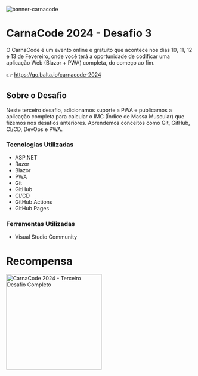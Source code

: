 ![banner-carnacode](https://github.com/balta-io/carnacode-balta-2024-desafio-01/assets/965305/b8cc442c-d64f-4dd1-9414-7fc896b47183)

# CarnaCode 2024 - Desafio 3
O CarnaCode é um evento online e gratuito que acontece nos dias 10, 11, 12 e 13 de Fevereiro, onde você terá a oportunidade de codificar uma aplicação Web (Blazor + PWA) completa, do começo ao fim.


👉 https://go.balta.io/carnacode-2024

## Sobre o Desafio
Neste terceiro desafio, adicionamos suporte a PWA e publicamos a aplicação completa para calcular o IMC (Índice de Massa Muscular) que fizemos nos desafios anteriores. Aprendemos conceitos como Git, GitHub, CI/CD, DevOps e PWA.

### Tecnologias Utilizadas
* ASP.NET
* Razor
* Blazor
* PWA
* Git
* GitHub
* CI/CD
* GitHub Actions
* GitHub Pages


### Ferramentas Utilizadas
* Visual Studio Community

# Recompensa
<img src="https://baltaio.blob.core.windows.net/temp/carnacode-badge-desafio-03.png" alt="CarnaCode 2024 - Terceiro Desafio Completo" width="256" />
